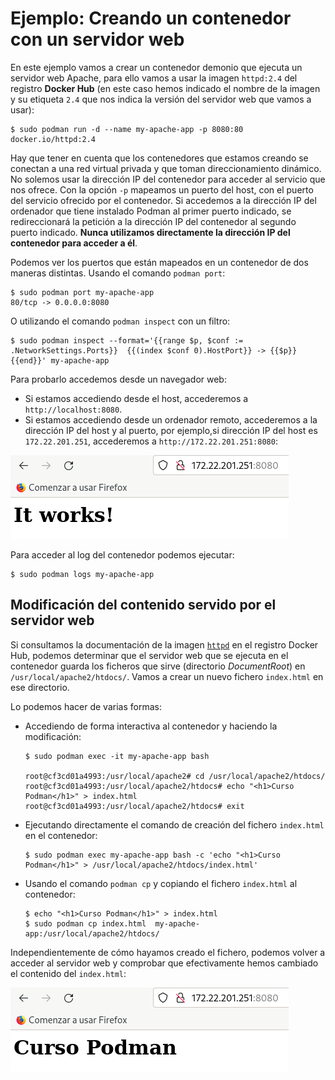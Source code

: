 # Ejemplo: Creando un contenedor con un servidor web

En este ejemplo vamos a crear un contenedor demonio que ejecuta un servidor web Apache, para ello vamos a usar la imagen `httpd:2.4` del registro **Docker Hub** (en este caso hemos indicado el nombre de la imagen y su etiqueta `2.4` que nos indica la versión del servidor web que vamos a usar):

```
$ sudo podman run -d --name my-apache-app -p 8080:80 docker.io/httpd:2.4
```

Hay que tener en cuenta que los contenedores que estamos creando se conectan a una red virtual privada y que toman direccionamiento dinámico. No solemos usar la dirección IP del contenedor para acceder al servicio que nos ofrece. Con la opción `-p` mapeamos un puerto del host, con el puerto del servicio ofrecido por el contenedor. Si accedemos a la dirección IP del ordenador que tiene instalado Podman al primer puerto indicado, se redireccionará la petición a la dirección IP del contenedor al segundo puerto indicado. **Nunca utilizamos directamente la dirección IP del contenedor para acceder a él**. 

Podemos ver los puertos que están mapeados en un contenedor de dos maneras distintas. Usando el comando `podman port`:

```
$ sudo podman port my-apache-app
80/tcp -> 0.0.0.0:8080
```

O utilizando el comando `podman inspect` con un filtro:

```
$ sudo podman inspect --format='{{range $p, $conf := .NetworkSettings.Ports}}  {{(index $conf 0).HostPort}} -> {{$p}} {{end}}' my-apache-app
```

Para probarlo accedemos desde un navegador web:

* Si estamos accediendo desde el host, accederemos a `http://localhost:8080`.
* Si estamos accediendo desde un ordenador remoto, accederemos a la dirección IP del host y al puerto, por ejemplo,si dirección IP del host es `172.22.201.251`, accederemos a `http://172.22.201.251:8080`:

![web](img/web.png)

Para acceder al log del contenedor podemos ejecutar:

```
$ sudo podman logs my-apache-app
```

## Modificación del contenido servido por el servidor web

Si consultamos la documentación de la imagen [`httpd`](https://hub.docker.com/_/httpd) en el registro Docker Hub, podemos determinar que el servidor web que se ejecuta en el contenedor guarda los ficheros que sirve (directorio *DocumentRoot*) en `/usr/local/apache2/htdocs/`. Vamos a crear un nuevo fichero `index.html` en ese directorio.

Lo podemos hacer de varias formas:

* Accediendo de forma interactiva al contenedor y haciendo la modificación:

    ```
    $ sudo podman exec -it my-apache-app bash

    root@cf3cd01a4993:/usr/local/apache2# cd /usr/local/apache2/htdocs/
    root@cf3cd01a4993:/usr/local/apache2/htdocs# echo "<h1>Curso Podman</h1>" > index.html
    root@cf3cd01a4993:/usr/local/apache2/htdocs# exit
    ```

* Ejecutando directamente el comando de creación del fichero `index.html` en el contenedor:

    ```
    $ sudo podman exec my-apache-app bash -c 'echo "<h1>Curso Podman</h1>" > /usr/local/apache2/htdocs/index.html'
    ```

* Usando el comando `podman cp` y copiando el fichero `index.html` al contenedor:

    ```
    $ echo "<h1>Curso Podman</h1>" > index.html
    $ sudo podman cp index.html  my-apache-app:/usr/local/apache2/htdocs/
    ```
    
Independientemente de cómo hayamos creado el fichero, podemos volver a acceder al servidor web y comprobar que efectivamente hemos cambiado el contenido del `index.html`:

![web](img/web2.png)